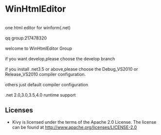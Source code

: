 WinHtmlEditor
=============

<br>one html editor for winform(.net)</br>
<br>qq group:217478320</br>
<br>welcome to WinHtmlEditor Group</br>
<br>if you want develop,please choose the develop branch</br>
<br>if you install .net3.5 or above,please choose the Debug_VS2010 or Release_VS2010 compiler configuration.</br>
<br>others just default compiler configuration</br>
<br>.net 2.0,3.0,3.5,4.0 runtime support</br>

Licenses
--------

- Kivy is licensed under the terms of the Apache 2.0 License. The license can be found at
  http://www.apache.org/licenses/LICENSE-2.0